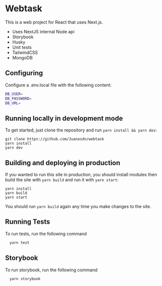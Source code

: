 # Webtask

This is a web project for React that uses Next.js.
* Uses NextJS internal Node api
* Storybook
* Husky
* Unit tests
* TailwindCSS
* MongoDB





## Configuring

Configure a .env.local file with the following content:
```bash
DB_USER=
DB_PASSWORD=
DB_URL=
```


## Running locally in development mode

To get started, just clone the repository and run `yarn install && yarn dev`:

    git clone https://github.com/Juanesdn/webtask
    yarn install
    yarn dev


## Building and deploying in production

If you wanted to run this site in production, you should install modules then build the site with `yarn build` and run it with `yarn start`:

    yarn install
    yarn build
    yarn start

You should run `yarn build` again any time you make changes to the site.
## Running Tests

To run tests, run the following command

```bash
  yarn test
```


## Storybook

To run storybook, run the following command

```bash
  yarn storybook
```
